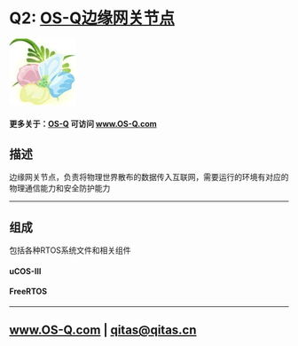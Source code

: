 ﻿# Q2: [OS-Q边缘网关节点](https://github.com/OS-Q/Q2) 

[![sites](OS-Q/OS-Q.png)](http://www.os-q.com)

#### 更多关于：[OS-Q](https://github.com/OS-Q/OS-Q) 可访问 www.OS-Q.com

## 描述

边缘网关节点，负责将物理世界散布的数据传入互联网，需要运行的环境有对应的物理通信能力和安全防护能力

---

## 组成

包括各种RTOS系统文件和相关组件

#### uCOS-III

#### FreeRTOS

---

##  www.OS-Q.com   |   qitas@qitas.cn

